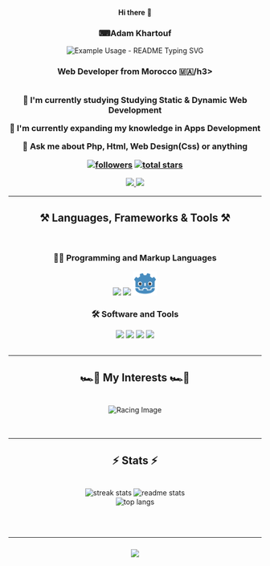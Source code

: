 
<div align="center">  

  
  **Hi there** 👋

  
</div>

<!-- markdownlint-disable MD033 MD041 -->
<p align="center">
  <h3 align="center">⌨Adam Khartouf</h3>
</p>

<p align="center">
  <img src="https://readme-typing-svg.demolab.com/?lines=Welcome+To+My+Profile!;Im+Adam+Khartouf!&font=Alfa+Slab+One&center=true&width=400&height=50&duration=4000&pause=1000" alt="Example Usage - README Typing SVG">
</p>

<h3 align="center">Web Developer from Morocco 🇲🇦/h3>

</br>

<br/>

<div align="center">
 
 🔭 I'm currently studying **Studying Static & Dynamic Web Development**
 
 🌱 I'm currently expanding my knowledge in **Apps Development**

 💬 Ask me about **Php, Html, Web Design(Css) or anything**

 </div>

<p align="center">
      <a href="https://github.com/AdamKhartouf?tab=followers">
         <img alt="followers" title="Follow me on Github" src="https://custom-icon-badges.demolab.com/github/followers/AdamKhartouf?color=236ad3&labelColor=1155ba&style=for-the-badge&logo=person-add&label=Follow&logoColor=white"/></a>
      <a href="https://github.com/AdamKhartouf?tab=repositories&q=&type=&sort=stargazers">
         <img alt="total stars" title="Total stars on GitHub" src="https://custom-icon-badges.demolab.com/github/stars/AdamKhartouf?color=55960c&style=for-the-badge&labelColor=488207&logo=star"/></a>
   </p>


<div align="center"> 
  <a href="mailto:adamkhartouf@gmail.com">
    <img src="https://img.shields.io/badge/Gmail-333333?style=for-the-badge&logo=gmail&logoColor=red" />
  </a>
  <a href="https://wa.me/+212649482148" target="_blank">
    <img src="https://img.shields.io/badge/WhatsApp-25D366?style=for-the-badge&logo=whatsapp&logoColor=white" />
  </a>

  </div>

   <hr/>

   <h2 align="center">⚒️ Languages, Frameworks & Tools ⚒️</h2>
<br/>

<h3 align="center">👨‍💻 Programming and Markup Languages</h3>
<div align="center">
    <img src="https://skillicons.dev/icons?i=html,css,java,js,python,php,ts" />
    <img src="https://skillicons.dev/icons?i=react" />
    <img src="https://raw.githubusercontent.com/godotengine/godot/master/icon.svg" width="48" height="48" alt="GDScript" title="GDScript"/>
</div>


<h3 align="center">🛠️ Software and Tools</h3>
<div align="center">
    <img src="https://skillicons.dev/icons?i=vscode,git,github" />
    <img src="https://skillicons.dev/icons?i=discord" />
    <img src="https://skillicons.dev/icons?i=gmail" />
    <img src="https://skillicons.dev/icons?i=linkedin" />
     <br>
</div>

<br/>


<hr/>

<div align="center">
  <h2> 🏎️💨 My Interests 🏎️💨 </h2>
  <br>
  <picture>
    <img src="https://github.com/user-attachments/assets/26cefc22-6517-469a-8ccd-aa890801f7d8" alt="Racing Image" width="400">
  </picture>
  <br/><br/><br/>
</div>

<hr/>


<h2 align="center">⚡ Stats ⚡</h2>
<br>
<div align=center>
  <img width=390 src="https://github-readme-streak-stats-salesp07.vercel.app/?user=AdamKhartouf&count_private=true&theme=react&border_radius=10" alt="streak stats"/>
  <img width=390 src="https://github-readme-stats-salesp07.vercel.app/api?username=AdamKhartouf&count_private=true&show_icons=true&theme=react&rank_icon=github&border_radius=10" alt="readme stats" />
  <br/>
  <img width=325 align="center" src="https://github-readme-stats-salesp07.vercel.app/api/top-langs/?username=AdamKhartouf&hide=HTML&langs_count=8&layout=compact&theme=react&border_radius=10&size_weight=0.5&count_weight=0.5&exclude_repo=github-readme-stats" alt="top langs" />
</div>

<br/><br/>

<hr/>


<h3 align="center">
    <a href="https://wa.me/+212621481944">
        <img src="https://readme-typing-svg.herokuapp.com/?font=Righteous&size=25&center=true&vCenter=true&width=500&height=70&duration=4000&lines=Thanks+for+visiting!+✌️;+Shoot+me+a+message+on+WhatsApp!;I'm+always+down+to+collab+:)">
    </a>
</h3>

<br/>







<!--
**AdamKhartouf/AdamKhartouf** is a ✨ _special_ ✨ repository because its `README.md` (this file) appears on your GitHub profile.

Here are some ideas to get you started:

- 🔭 I’m currently working on ...
- 🌱 I’m currently learning ...
- 👯 I’m looking to collaborate on ...
- 🤔 I’m looking for help with ...
- 💬 Ask me about ...
- 📫 How to reach me: ...
- 😄 Pronouns: ...
- ⚡ Fun fact: ...
-->
